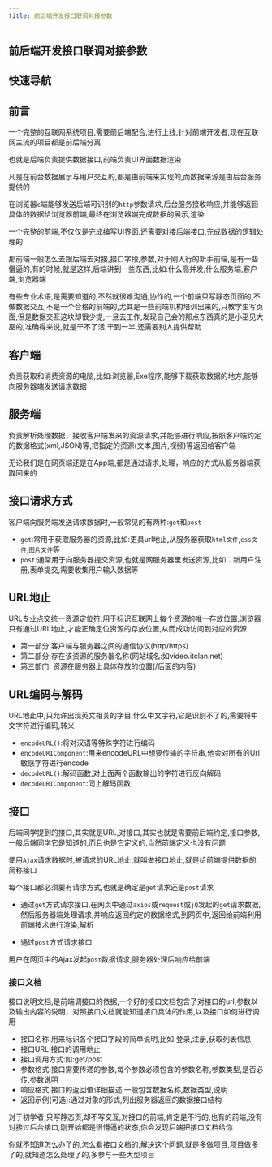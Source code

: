 ```yaml
---
title: 前后端开发接口联调对接参数 
---
```


## 前后端开发接口联调对接参数

## 快速导航

<TOC />

## 前言

一个完整的互联网系统项目,需要前后端配合,进行上线,针对前端开发者,现在互联网主流的项目都是前后端分离

也就是后端负责提供数据接口,前端负责UI界面数据渲染

凡是在前台数据展示与用户交互的,都是由前端来实现的,而数据来源是由后台服务提供的

在浏览器`c`端能够发送后端可识别的`http`参数请求,后台服务接收响应,并能够返回具体的数据给浏览器前端,最终在浏览器端完成数据的展示,渲染

一个完整的前端,不仅仅是完成编写UI界面,还需要对接后端接口,完成数据的逻辑处理的

那前端一般怎么去跟后端去对接,接口字段,参数,对于刚入行的新手前端,是有一些懵逼的,有的时候,就是这样,后端讲到一些东西,比如:什么高并发,什么服务端,客户端,浏览器端

有些专业术语,是需要知道的,不然就很难沟通,协作的,一个前端只写静态页面的,不做数据交互,不是一个合格的前端的,尤其是一些前端机构培训出来的,只教学生写页面,但是数据交互这块却很少提,一旦去工作,发现自己会的那点东西真的是小巫见大巫的,准确得来说,就是干不了活,干到一半,还需要别人提供帮助

## 客户端

负责获取和消费资源的电脑,比如:浏览器,Exe程序,能够下载获取数据的地方,能够向服务器端发送请求数据

## 服务端

负责解析处理数据，接收客户端发来的资源请求,并能够进行响应,按照客户端约定的数据格式(xml,JSON)等,把指定的资源(文本,图片,视频)等返回给客户端

无论我们是在网页端还是在App端,都是通过请求,处理，响应的方式从服务器端获取回来的

## 接口请求方式

客户端向服务端发送请求数据时,一般常见的有两种:`get`和`post`

* `get`:常用于获取服务器的资源,比如:更具url地止,从服务器获取`html文件`,`css文件`,`图片文件`等
* `post`:通常用于向服务器提交资源,也就是网服务器里发送资源,比如：新用户注册,表单提交,需要收集用户输入数据等


## URL地止

URL专业点交统一资源定位符,用于标识互联网上每个资源的唯一存放位置,浏览器只有通过URL地止,才能正确定位资源的存放位置,从而成功访问到对应的资源

* 第一部分:客户端与服务器之间的通信协议(http/https)
* 第二部分:存在该资源的服务器名称(网站域名:如video.itclan.net)
* 第三部门: 资源在服务器上具体存放的位置(/后面的内容)

## URL编码与解码

URL地止中,只允许出现英文相关的字目,什么中文字符,它是识别不了的,需要将中文字符进行编码,转义

* `encodeURL()`:将对汉语等特殊字符进行编码
* `encodeURIComponent`:用来encodeURL中想要传输的字符串,他会对所有的Url敏感字符进行encode
* `decodeURL()`:解码函数,对上面两个函数输出的字符进行反向解码
* `decodeURIComponent`:同上解码函数

## 接口

后端同学提到的接口,其实就是URL,对接口,其实也就是需要前后端约定,接口参数,一般后端同学它是知道的,而且也是它定义的,当然前端定义也没有问题

使用`Ajax`请求数据时,被请求的URL地止,就叫做接口地止,就是给前端提供数据的,简称接口

每个接口都必须要有请求方式,也就是确定是`get`请求还是`post`请求

* 通过`get`方式请求接口,在网页中通过`axios`或`request`或`jQ`发起的`get`请求数据,然后服务器端处理请求,并响应返回约定的数据格式,到网页中,返回给前端利用前端技术进行渲染,解析

* 通过`post`方式请求接口

用户在网页中的Ajax发起`post`数据请求,服务器处理后响应给前端

### 接口文档

接口说明文档,是前端调接口的依据,一个好的接口文档包含了对接口的url,参数以及输出内容的说明，对照接口文档就能知道接口具体的作用,以及接口如何进行调用

* 接口名称:用来标识各个接口字段的简单说明,比如:登录,注册,获取列表信息
* 接口URL:接口的调用地止
* 接口调用方式:如:get/post
* 参数格式:接口需要传递的参数,每个参数必须包含的参数名称,参数类型,是否必传,参数说明
* 响应格式:接口的返回值详细描述,一般包含数据名称,数据类型,说明
* 返回示例(可选):通过对象的形式,列出服务器返回的数据接口结构


对于初学者,只写静态页,却不写交互,对接口的前端,肯定是不行的,也有的前端,没有对接过后台接口,刚开始都是很懵逼的状态,你会发现后端把接口文档给你

你就不知道怎么办了的,怎么看接口文档的,解决这个问题,就是多做项目,项目做多了的,就知道怎么处理了的,多参与一些大型项目

<footer-FooterLink :isShareLink="false" :isDaShang="true" />

<footer-FeedBack />








